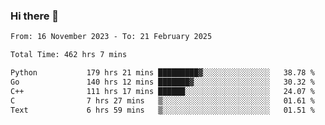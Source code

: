 ### Hi there 👋

<!--
**floyiac/floyiac** is a ✨ _special_ ✨ repository because its `README.md` (this file) appears on your GitHub profile.

Here are some ideas to get you started:

- 🔭 I’m currently working on ...
- 🌱 I’m currently learning ...
- 👯 I’m looking to collaborate on ...
- 🤔 I’m looking for help with ...
- 💬 Ask me about ...
- 📫 How to reach me: ...
- 😄 Pronouns: ...
- ⚡ Fun fact: ...
-->

<!--START_SECTION:waka-->

```txt
From: 16 November 2023 - To: 21 February 2025

Total Time: 462 hrs 7 mins

Python           179 hrs 21 mins █████████▓░░░░░░░░░░░░░░░   38.78 %
Go               140 hrs 12 mins ███████▓░░░░░░░░░░░░░░░░░   30.32 %
C++              111 hrs 17 mins ██████░░░░░░░░░░░░░░░░░░░   24.07 %
C                7 hrs 27 mins   ▒░░░░░░░░░░░░░░░░░░░░░░░░   01.61 %
Text             6 hrs 59 mins   ▒░░░░░░░░░░░░░░░░░░░░░░░░   01.51 %
```

<!--END_SECTION:waka-->
